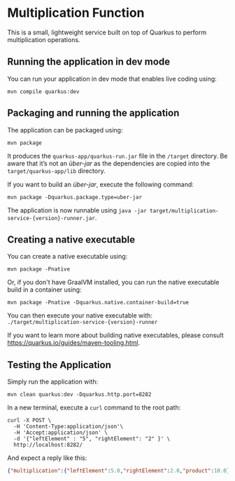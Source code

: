 # Multiplication Function

This is a small, lightweight service built on top of Quarkus to perform
multiplication operations.

## Running the application in dev mode

You can run your application in dev mode that enables live coding using:
```shell script
mvn compile quarkus:dev
```

## Packaging and running the application

The application can be packaged using:
```shell script
mvn package
```
It produces the `quarkus-app/quarkus-run.jar` file in the `/target` directory.
Be aware that it’s not an _über-jar_ as the dependencies are copied into the `target/quarkus-app/lib` directory.

If you want to build an _über-jar_, execute the following command:
```shell script
mvn package -Dquarkus.package.type=uber-jar
```

The application is now runnable using `java -jar target/multiplication-service-{version}-runner.jar`.

## Creating a native executable

You can create a native executable using:
```shell script
mvn package -Pnative
```

Or, if you don't have GraalVM installed, you can run the native executable build in a container using:
```shell script
mvn package -Pnative -Dquarkus.native.container-build=true
```

You can then execute your native executable with: `./target/multiplication-service-{version}-runner`

If you want to learn more about building native executables, please consult https://quarkus.io/guides/maven-tooling.html.

## Testing the Application

Simply run the application with:

```shell
mvn clean quarkus:dev -Dquarkus.http.port=8282
```

In a new terminal, execute a `curl` command to the root path:

```shell
curl -X POST \
  -H 'Content-Type:application/json'\
  -H 'Accept:application/json' \
  -d '{"leftElement" : "5", "rightElement": "2" }' \
  http://localhost:8282/
```

And expect a reply like this:

```json
{"multiplication":{"leftElement":5.0,"rightElement":2.0,"product":10.0}}
```
